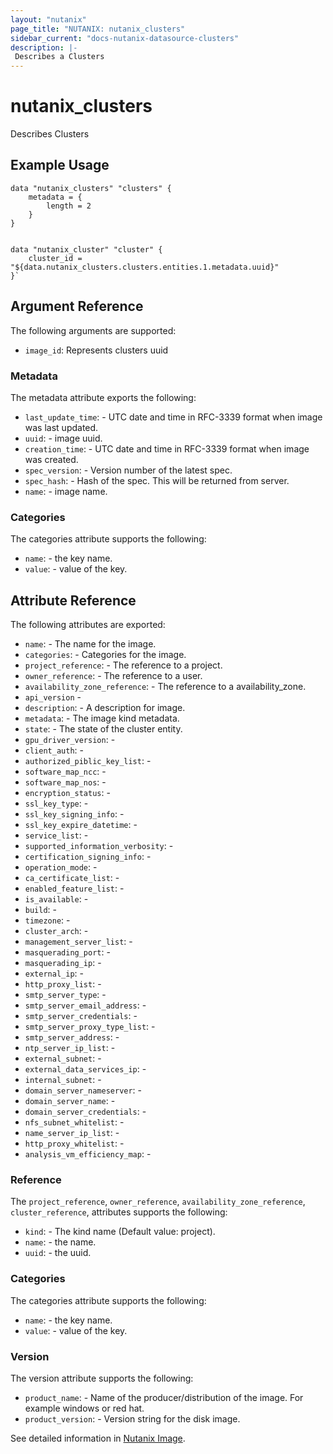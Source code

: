 ```yaml
---
layout: "nutanix"
page_title: "NUTANIX: nutanix_clusters"
sidebar_current: "docs-nutanix-datasource-clusters"
description: |-
 Describes a Clusters
---
```


# nutanix_clusters
Describes Clusters

## Example Usage

```hcl
data "nutanix_clusters" "clusters" {
	metadata = {
		length = 2
	}
}


data "nutanix_cluster" "cluster" {
	cluster_id = "${data.nutanix_clusters.clusters.entities.1.metadata.uuid}"
}`
```



## Argument Reference

The following arguments are supported:

* `image_id`: Represents clusters uuid

### Metadata

The metadata attribute exports the following:

* `last_update_time`: - UTC date and time in RFC-3339 format when image was last updated.
* `uuid`: - image uuid.
* `creation_time`: - UTC date and time in RFC-3339 format when image was created.
* `spec_version`: - Version number of the latest spec.
* `spec_hash`: - Hash of the spec. This will be returned from server.
* `name`: - image name.

### Categories

The categories attribute supports the following:

* `name`: - the key name.
* `value`: - value of the key.

## Attribute Reference

The following attributes are exported:

* `name`: -  The name for the image.
* `categories`: - Categories for the image.
* `project_reference`: - The reference to a project.
* `owner_reference`: - The reference to a user.
* `availability_zone_reference`: - The reference to a availability_zone.
* `api_version` -
* `description`: - A description for image.
* `metadata`: - The image kind metadata.
* `state`: - The state of the cluster entity.
* `gpu_driver_version`: -
* `client_auth`: -
* `authorized_piblic_key_list`: -
* `software_map_ncc`: -
* `software_map_nos`: -
* `encryption_status`: -
* `ssl_key_type`: -
* `ssl_key_signing_info`: -
* `ssl_key_expire_datetime`: -
* `service_list`: -
* `supported_information_verbosity`: -
* `certification_signing_info`: -
* `operation_mode`: -
* `ca_certificate_list`: -
* `enabled_feature_list`: -
* `is_available`: -
* `build`: -
* `timezone`: -
* `cluster_arch`: -
* `management_server_list`: -
* `masquerading_port`: -
* `masquerading_ip`: -
* `external_ip`: -
* `http_proxy_list`: -
* `smtp_server_type`: -
* `smtp_server_email_address`: -
* `smtp_server_credentials`: -
* `smtp_server_proxy_type_list`: -
* `smtp_server_address`: -
* `ntp_server_ip_list`: -
* `external_subnet`: -
* `external_data_services_ip`: -
* `internal_subnet`: -
* `domain_server_nameserver`: -
* `domain_server_name`: -
* `domain_server_credentials`: -
* `nfs_subnet_whitelist`: -
* `name_server_ip_list`: -
* `http_proxy_whitelist`: -
* `analysis_vm_efficiency_map`: -


### Reference

The `project_reference`, `owner_reference`, `availability_zone_reference`, `cluster_reference`, attributes supports the following:

* `kind`: - The kind name (Default value: project).
* `name`: - the name.
* `uuid`: - the uuid.

### Categories

The categories attribute supports the following:

* `name`: - the key name.
* `value`: - value of the key.


### Version

The version attribute supports the following:

* `product_name`: - Name of the producer/distribution of the image. For example windows or red hat.
* `product_version`: - Version string for the disk image.

See detailed information in [Nutanix Image](https://nutanix.github.io/Automation/experimental/swagger-redoc-sandbox/#tag/clusters/paths/~1clusters~1multicluster_config/post).